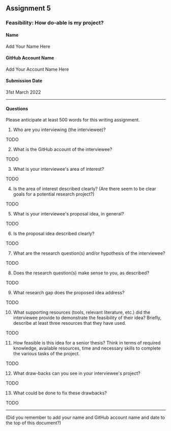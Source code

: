 ## Assignment 5
### Feasibility: How do-able is my project?

#### Name
Add Your Name Here

#### GitHub Account Name
Add Your Account Name Here

#### Submission Date
31st March 2022

---
#### Questions
Please anticipate at least 500 words for this writing assignment.

1. Who are you interviewing (the interviewee)?

TODO

2. What is the GitHub account of the interviewee?

TODO

3. What is your interviewee's area of interest?

TODO

4. Is the area of interest described clearly? (Are there seem to be clear goals for a potential research project?)

TODO

5. What is your interviewee's proposal idea, in general?

TODO

6. Is the proposal idea described clearly?

TODO

7. What are the research question(s) and/or hypothesis of the interviewee?

TODO

8. Does the research question(s) make sense to you, as described?

TODO

9. What research gap does the proposed idea address?

TODO

10. What supporting resources (tools, relevant literature, etc.) did the interviewee provide to demonstrate the feasibility of their idea? Briefly, describe at least three resources that they have used.

TODO

11. How feasible is this idea for a senior thesis? Think in terms of required knowledge, available resources, time and necessary skills to complete the various tasks of the project.

TODO

12. What draw-backs can you see in your interviewee's project?

TODO

13. What could be done to fix these drawbacks?

TODO

---

(Did you remember to add your name and GitHub account name and date to the top of this document?)
